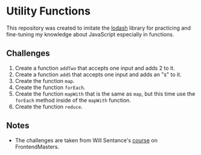 # Utility Functions

This repository was created to imitate the [lodash](https://www.npmjs.com/package/lodash) library for practicing and fine-tuning my knowledge about JavaScript especially in functions.

## Challenges

1. Create a function `addTwo` that accepts one input and adds 2 to it.
2. Create a function `addS` that accepts one input and adds an "s" to it.
3. Create the function `map`.
4. Create the function `forEach`.
5. Create the function `mapWith` that is the same as `map`, but this time use the `forEach` method inside of the `mapWith` function.
6. Create the function `reduce`.

## Notes

- The challenges are taken from Will Sentance's [course](https://frontendmasters.com/courses/javascript-hard-parts-v2/) on FrontendMasters. 